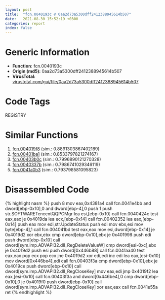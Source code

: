 ```yaml
---
layout: post
title:  "fcn.0040193c @ 0aa2d73a5300dff2412388945614b507"
date:   2021-08-30 15:52:19 +0300
categories: report
index: false
---
```


# Generic Information
- **Function:** fcn.0040193c
- **Origin (md5):** 0aa2d73a5300dff2412388945614b507
- **VirusTotal:** [virustotal.com/gui/file/0aa2d73a5300dff2412388945614b507][virustotal_ref]

# Code Tags
<span class="tag" id="REGISTRY">REGISTRY</span>


# Similar Functions

1. [fcn.004019f8][similar_1_ref] (sim.: 0.8891303867402189)
2. [fcn.00401ba1][similar_2_ref] (sim.: 0.8533797821274167)
3. [fcn.00403b0c][similar_3_ref] (sim.: 0.7996890121270328)
4. [fcn.0040337b][similar_4_ref] (sim.: 0.7986741029346119)
5. [fcn.0041a0b3][similar_5_ref] (sim.: 0.793798581095823)


# Disassembled Code

{% highlight nasm %}
push 8
mov eax,0x4381a4
call fcn.0041e4bb
and dword[ebp-0x10],0
and dword[ebp-4],0
push 1
push str.SOFTWARETencentQQPCMgr
lea esi,[ebp-0x10]
call fcn.0040424c
test eax,eax
je 0x4019da
lea ecx,[ebp-0x14]
call fcn.00402352
lea eax,[ebp-0x14]
push eax
mov edi,str.UpdateStatus
push edi
mov ebx,esi
mov byte[ebp-4],1
call fcn.004041bd
test eax,eax
mov esi,dword[ebp-0x14]
je 0x4019d2
xor ebx,ebx
cmp dword[ebp-0x10],ebx
je 0x401998
push edi
push dword[ebp-0x10]
call dword[sym.imp.ADVAPI32.dll_RegDeleteValueW]
cmp dword[esi-0xc],ebx
je 0x4019d2
push esi
push dword[0x446b88]
call fcn.0041aa40
test eax,eax
pop ecx
pop ecx
jne 0x4019d2
xor edi,edi
inc edi
lea eax,[esi-0x10]
mov dword[0x446be4],edi
call fcn.00403f3a
cmp dword[ebp-0x10],ebx
je 0x4019ce
push dword[ebp-0x10]
call dword[sym.imp.ADVAPI32.dll_RegCloseKey]
mov eax,edi
jmp 0x4019f2
lea eax,[esi-0x10]
call fcn.00403f3a
and dword[0x446be4],0
cmp dword[ebp-0x10],0
je 0x4019f0
push dword[ebp-0x10]
call dword[sym.imp.ADVAPI32.dll_RegCloseKey]
xor eax,eax
call fcn.0041e55a
ret 
{% endhighlight %}


[similar_1_ref]: /report/fcn.004019f8@0aa2d73a5300dff2412388945614b507
[similar_2_ref]: /report/fcn.00401ba1@0aa2d73a5300dff2412388945614b507
[similar_3_ref]: /report/fcn.00403b0c@1123b7aa5760238fe93045e585b8234c
[similar_4_ref]: /report/fcn.0040337b@0d7eb0bfa8278c92cad79678ce8bc0fd
[similar_5_ref]: /report/fcn.0041a0b3@c3466bab32f3a73706b87b6042748ed4
[virustotal_ref]: https://www.virustotal.com/gui/file/0aa2d73a5300dff2412388945614b507